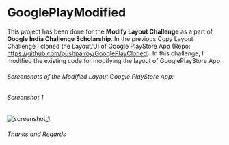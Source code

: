 # GooglePlayModified

This project has been done for the **Modify Layout Challenge** as a part of **Google India Challenge Scholarship**. In the previous Copy Layout Challenge I cloned the Layout/UI of Google PlayStore App (Repo: https://github.com/pushpalroy/GooglePlayCloned). In this challenge, I modified the existing code for modifying the layout of GooglePlayStore App.

###### Screenshots of the Modified Layout Google PlayStore App:

###### Screenshot 1

![screenshot_1](https://user-images.githubusercontent.com/19844292/39972326-6077c542-572a-11e8-85f6-126d274bd10c.png)

###### Thanks and Regards
